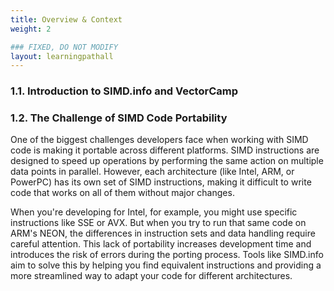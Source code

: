 ```yaml
---
title: Overview & Context
weight: 2

### FIXED, DO NOT MODIFY
layout: learningpathall
---
```


### 1.1. Introduction to SIMD.info and VectorCamp

### 1.2. The Challenge of SIMD Code Portability
One of the biggest challenges developers face when working with SIMD code is making it portable across different platforms. SIMD instructions are designed to speed up operations by performing the same action on multiple data points in parallel. However, each architecture (like Intel, ARM, or PowerPC) has its own set of SIMD instructions, making it difficult to write code that works on all of them without major changes.

When you're developing for Intel, for example, you might use specific instructions like SSE or AVX. But when you try to run that same code on ARM's NEON, the differences in instruction sets and data handling require careful attention. This lack of portability increases development time and introduces the risk of errors during the porting process. Tools like SIMD.info aim to solve this by helping you find equivalent instructions and providing a more streamlined way to adapt your code for different architectures.
